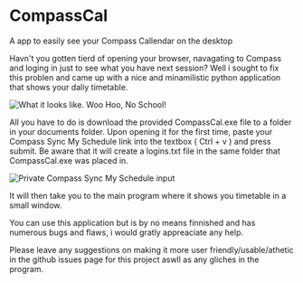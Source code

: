 # CompassCal
A app to easily see your Compass Callendar on the desktop


Havn't you gotten tierd of opening your browser, navagating to Compass and loging in just to see what you have next session? Well i sought to fix this problen and came up with a nice and minamilistic python application that shows your daliy timetable.   

![What it looks like. Woo Hoo, No School!](https://user-images.githubusercontent.com/122259384/221346122-5f9f7213-b39a-49a9-bc2e-f8f23cb5de7e.png)


All you have to do is download the provided CompassCal.exe file to a folder in your documents folder.
Upon opening it for the first time, paste your Compass Sync My Schedule link into the textbox ( Ctrl + v ) and press submit. Be aware that it will create a logins.txt file in the same folder that CompassCal.exe was placed in.

![Private Compass Sync My Schedule input](https://user-images.githubusercontent.com/122259384/221346145-535bc607-37b5-4c9d-b088-94afb719e389.png)

It will then take you to the main program where it shows you timetable in a small window.
 
 You can use this application but is by no means finnished and has numerous bugs and flaws, i would gratly appreaciate any help. 

Please leave any suggestions on making it more user friendly/usable/athetic in the github issues page for this project aswll as any gliches in the program.
